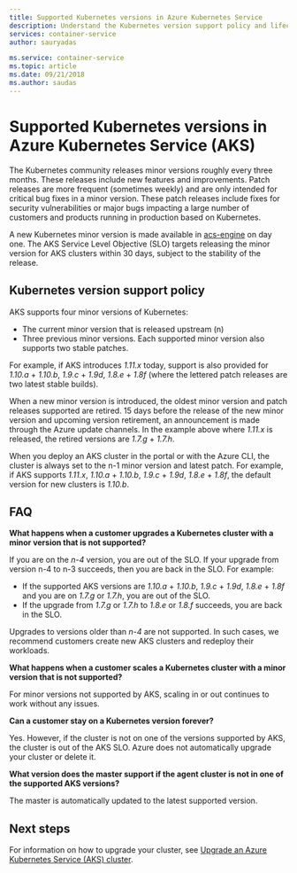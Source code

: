 ```yaml
---
title: Supported Kubernetes versions in Azure Kubernetes Service
description: Understand the Kubernetes version support policy and lifecycle of clusters in Azure Kubernetes Service (AKS)
services: container-service
author: sauryadas

ms.service: container-service
ms.topic: article
ms.date: 09/21/2018
ms.author: saudas
---
```


# Supported Kubernetes versions in Azure Kubernetes Service (AKS)

The Kubernetes community releases minor versions roughly every three months. These releases include new features and improvements. Patch releases are more frequent (sometimes weekly) and are only intended for critical bug fixes in a minor version. These patch releases include fixes for security vulnerabilities or major bugs impacting a large number of customers and products running in production based on Kubernetes.

A new Kubernetes minor version is made available in [acs-engine][acs-engine] on day one. The AKS Service Level Objective (SLO) targets releasing the minor version for AKS clusters within 30 days, subject to the stability of the release.

## Kubernetes version support policy

AKS supports four minor versions of Kubernetes:

- The current minor version that is released upstream (n)
- Three previous minor versions. Each supported minor version also supports two stable patches.

For example, if AKS introduces *1.11.x* today, support is also provided for *1.10.a* + *1.10.b*, *1.9.c* + *1.9d*, *1.8.e* + *1.8f* (where the lettered patch releases are two latest stable builds).

When a new minor version is introduced, the oldest minor version and patch releases supported are retired. 15 days before the release of the new minor version and upcoming version retirement, an announcement is made through the Azure update channels. In the example above where *1.11.x* is released, the retired versions are *1.7.g* + *1.7.h*.

When you deploy an AKS cluster in the portal or with the Azure CLI, the cluster is always set to the n-1 minor version and latest patch. For example, if AKS supports *1.11.x*, *1.10.a* + *1.10.b*, *1.9.c* + *1.9d*, *1.8.e* + *1.8f*, the default version for new clusters is *1.10.b*.

## FAQ

**What happens when a customer upgrades a Kubernetes cluster with a minor version that is not supported?**

If you are on the *n-4* version, you are out of the SLO. If your upgrade from version n-4 to n-3 succeeds, then you are back in the SLO. For example:

- If the supported AKS versions are *1.10.a* + *1.10.b*, *1.9.c* + *1.9d*, *1.8.e* + *1.8f* and you are on *1.7.g* or *1.7.h*, you are out of the SLO.
- If the upgrade from *1.7.g* or *1.7.h* to *1.8.e* or *1.8.f* succeeds, you are back in the SLO.

Upgrades to versions older than *n-4* are not supported. In such cases, we recommend customers create new AKS clusters and redeploy their workloads.

**What happens when a customer scales a Kubernetes cluster with a minor version that is not supported?**

For minor versions not supported by AKS, scaling in or out continues to work without any issues.

**Can a customer stay on a Kubernetes version forever?**

Yes. However, if the cluster is not on one of the versions supported by AKS, the cluster is out of the AKS SLO. Azure does not automatically upgrade your cluster or delete it.

**What version does the master support if the agent cluster is not in one of the supported AKS versions?**

The master is automatically updated to the latest supported version.

## Next steps

For information on how to upgrade your cluster, see [Upgrade an Azure Kubernetes Service (AKS) cluster][aks-upgrade].

<!-- LINKS - External -->
[acs-engine]: https://github.com/Azure/acs-engine

<!-- LINKS - Internal -->
[aks-upgrade]: upgrade-cluster.md